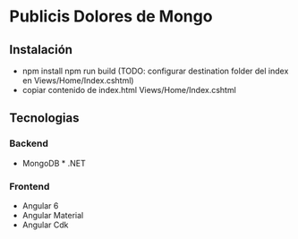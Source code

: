 # Publicis Dolores de Mongo

## Instalación

* npm install npm run build (TODO: configurar destination folder del index en Views/Home/Index.cshtml)
* copiar contenido de index.html Views/Home/Index.cshtml

## Tecnologias

### Backend

* MongoDB * .NET

### Frontend

* Angular 6 
* Angular Material
* Angular Cdk
